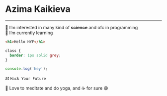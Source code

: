 # Azima Kaikieva

---

👀 I’m interested in many kind of **science** and ofc in programming <br> 🌱 I’m
currently learning

```html
<h1>Hello HYF</h1>
```

```css
class {
  border: 1ps solid grey;
}
```

```javascript
console.log('hey');
```

at `Hack Your Future`

💞️ Love to meditate and do yoga, and :coffee: for sure :smile:
